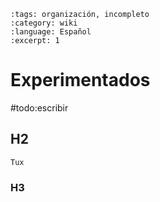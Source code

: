 ```{post} 2023-06-30
:tags: organización, incompleto
:category: wiki
:language: Español
:excerpt: 1
```

# Experimentados

#todo:escribir

## H2


```{figure} template.md-data/tux.png
Tux
```



### H3


